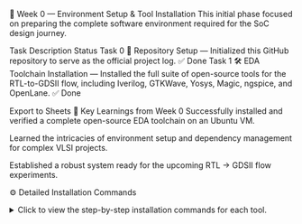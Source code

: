 📅 Week 0 — Environment Setup & Tool Installation
This initial phase focused on preparing the complete software environment required for the SoC design journey.

Task	Description	Status
Task 0	📂 Repository Setup — Initialized this GitHub repository to serve as the official project log.	✅ Done
Task 1	🛠️ EDA Toolchain Installation — Installed the full suite of open-source tools for the RTL-to-GDSII flow, including Iverilog, GTKWave, Yosys, Magic, ngspice, and OpenLane.	✅ Done

Export to Sheets
🌟 Key Learnings from Week 0
Successfully installed and verified a complete open-source EDA toolchain on an Ubuntu VM.

Learned the intricacies of environment setup and dependency management for complex VLSI projects.

Established a robust system ready for the upcoming RTL → GDSII flow experiments.

⚙️ Detailed Installation Commands
<details>
<summary>Click to view the step-by-step installation commands for each tool.</summary>

Icarus Verilog (iverilog) & GTKWave
Bash

sudo apt-get update
sudo apt-get install iverilog
sudo apt-get install gtkwave
Yosys (Synthesis Tool)
Bash

git clone https://github.com/YosysHQ/yosys.git
cd yosys
sudo apt-get install build-essential clang bison flex libreadline-dev gawk tcl-dev libffi-dev git graphviz xdot pkg-config python3 libboost-system-dev libboost-python-dev libboost-filesystem-dev zlib1g-dev
make config-gcc
make
sudo make install
Magic (VLSI Layout Tool)
Bash

sudo apt-get install m4 tcsh csh libx11-dev tcl-dev tk-dev libcairo2-dev mesa-common-dev libglu1-mesa-dev libncurses-dev
git clone https://github.com/RTimothyEdwards/magic.git
cd magic
./configure
make
sudo make install
ngspice (Circuit Simulator)
Bash

# Download tarball, then:
tar -zxvf ngspice-37.tar.gz
cd ngspice-37/release
../configure --with-x --with-readline=yes --disable-debug
make
sudo make install
OpenLane (Automated RTL to GDSII Flow)
Bash

# Install Docker first, then add user to docker group and reboot
# For full Docker commands, refer to the official documentation.
sudo usermod -aG docker $USER
# --- REBOOT ---
cd $HOME
git clone https://github.com/The-OpenROAD-Project/OpenLane.git
cd OpenLane
make
make test
</details> 
